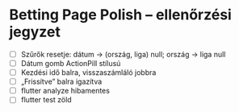 # Betting Page Polish – ellenőrzési jegyzet
* [ ] Szűrők resetje: dátum → (ország, liga) null; ország → liga null
* [ ] Dátum gomb ActionPill stílusú
* [ ] Kezdési idő balra, visszaszámláló jobbra
* [ ] „Frissítve” balra igazítva
* [ ] flutter analyze hibamentes
* [ ] flutter test zöld
